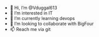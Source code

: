 - 👋 Hi, I’m @Vduggal613
- 👀 I’m interested in IT
- 🌱 I’m currently learning devops
- 💞️ I’m looking to collaborate with BigFour
- 📫 Reach me via git

<!---
Vduggal613/Vduggal613 is a ✨ special ✨ repository because its `README.md` (this file) appears on your GitHub profile.
You can click the Preview link to take a look at your changes.
--->
